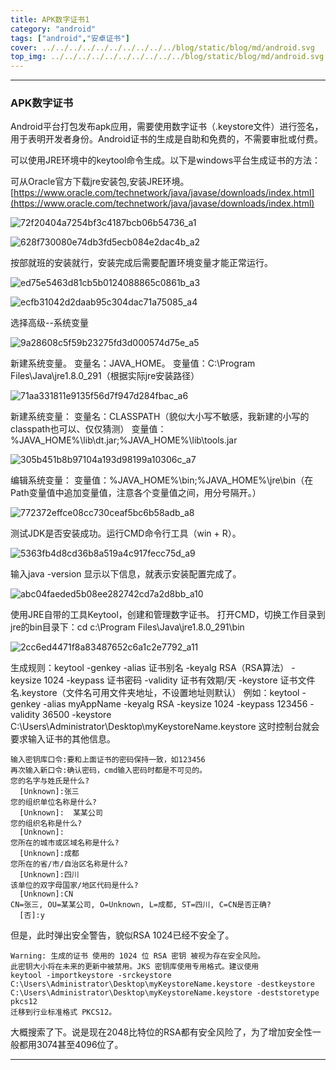 ```yaml
---
title: APK数字证书1
category: "android"
tags: ["android","安卓证书"]
cover: ../../../../../../../../../../blog/static/blog/md/android.svg
top_img: ../../../../../../../../../../blog/static/blog/md/android.svg
---
```


***

### APK数字证书

Android平台打包发布apk应用，需要使用数字证书（.keystore文件）进行签名，用于表明开发者身份。Android证书的生成是自助和免费的，不需要审批或付费。

可以使用JRE环境中的keytool命令生成。以下是windows平台生成证书的方法：

可从Oracle官方下载jre安装包,安装JRE环境。[https://www.oracle.com/technetwork/java/javase/downloads/index.html](https://www.oracle.com/technetwork/java/javase/downloads/index.html)

![72f20404a7254bf3c4187bcb06b54736_a1](../../../../../../../../../../blog/static/blog/md/72f20404a7254bf3c4187bcb06b54736_a1.png)

![628f730080e74db3fd5ecb084e2dac4b_a2](../../../../../../../../../../blog/static/blog/md/628f730080e74db3fd5ecb084e2dac4b_a2.png)

按部就班的安装就行，安装完成后需要配置环境变量才能正常运行。

![ed75e5463d81cb5b0124088865c0861b_a3](../../../../../../../../../../blog/static/blog/md/ed75e5463d81cb5b0124088865c0861b_a3.png)

![ecfb31042d2daab95c304dac71a75085_a4](../../../../../../../../../../blog/static/blog/md/ecfb31042d2daab95c304dac71a75085_a4.png)

选择高级--系统变量

![9a28608c5f59b23275fd3d000574d75e_a5](../../../../../../../../../../blog/static/blog/md/9a28608c5f59b23275fd3d000574d75e_a5.png)

新建系统变量。
变量名：JAVA_HOME。
变量值：C:\Program Files\Java\jre1.8.0_291（根据实际jre安装路径）

![71aa331811e9135f56d7f947d284fbac_a6](../../../../../../../../../../blog/static/blog/md/71aa331811e9135f56d7f947d284fbac_a6.png)

新建系统变量：
变量名：CLASSPATH（貌似大小写不敏感，我新建的小写的classpath也可以、仅仅猜测）
变量值：%JAVA_HOME%\lib\dt.jar;%JAVA_HOME%\lib\tools.jar

![305b451b8b97104a193d98199a10306c_a7](../../../../../../../../../../blog/static/blog/md/305b451b8b97104a193d98199a10306c_a7.png)

编辑系统变量：
变量值：%JAVA_HOME%\bin;%JAVA_HOME%\jre\bin（在Path变量值中追加变量值，注意各个变量值之间，用分号隔开。）

![772372effce08cc730ceaf5bc6b58adb_a8](../../../../../../../../../../blog/static/blog/md/772372effce08cc730ceaf5bc6b58adb_a8.png)

测试JDK是否安装成功。运行CMD命令行工具（win + R）。

![5363fb4d8cd36b8a519a4c917fecc75d_a9](../../../../../../../../../../blog/static/blog/md/5363fb4d8cd36b8a519a4c917fecc75d_a9.png)

输入java -version 显示以下信息，就表示安装配置完成了。

![abc04faeded5b08ee282742cd7a2d8bb_a10](../../../../../../../../../../blog/static/blog/md/abc04faeded5b08ee282742cd7a2d8bb_a10.png)

使用JRE自带的工具Keytool，创建和管理数字证书。
打开CMD，切换工作目录到 jre的bin目录下：cd c:\Program Files\Java\jre1.8.0_291\bin

![2cc6ed4471f8a83487652c6a1c2e7792_a11](../../../../../../../../../../blog/static/blog/md/2cc6ed4471f8a83487652c6a1c2e7792_a11.png)

生成规则：keytool -genkey -alias 证书别名 -keyalg RSA（RSA算法） -keysize 1024 -keypass 证书密码 -validity 证书有效期/天 -keystore 证书文件名.keystore（文件名可用文件夹地址，不设置地址则默认）
例如：keytool -genkey -alias myAppName -keyalg RSA -keysize 1024 -keypass 123456 -validity 36500 -keystore C:\Users\Administrator\Desktop\myKeystoreName.keystore
这时控制台就会要求输入证书的其他信息。


    输入密钥库口令:要和上面证书的密码保持一致，如123456
    再次输入新口令:确认密码，cmd输入密码时都是不可见的。
    您的名字与姓氏是什么?
      [Unknown]:张三
    您的组织单位名称是什么?
      [Unknown]:  某某公司
    您的组织名称是什么?
      [Unknown]:
    您所在的城市或区域名称是什么?
      [Unknown]:成都
    您所在的省/市/自治区名称是什么?
      [Unknown]:四川
    该单位的双字母国家/地区代码是什么?
      [Unknown]:CN
    CN=张三, OU=某某公司, O=Unknown, L=成都, ST=四川, C=CN是否正确?
      [否]:y


但是，此时弹出安全警告，貌似RSA 1024已经不安全了。


    Warning: 生成的证书 使用的 1024 位 RSA 密钥 被视为存在安全风险。
    此密钥大小将在未来的更新中被禁用。JKS 密钥库使用专用格式。建议使用
    keytool -importkeystore -srckeystore C:\Users\Administrator\Desktop\myKeystoreName.keystore -destkeystore C:\Users\Administrator\Desktop\myKeystoreName.keystore -deststoretype pkcs12
    迁移到行业标准格式 PKCS12。


大概搜索了下。说是现在2048比特位的RSA都有安全风险了，为了增加安全性一般都用3074甚至4096位了。

***

